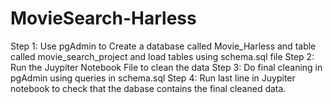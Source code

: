 # MovieSearch-Harless
Step 1:  Use pgAdmin to Create a database called Movie_Harless and table called movie_search_project and load tables using schema.sql file
Step 2: Run the Juypiter Notebook File to clean the data
Step 3: Do final cleaning in pgAdmin using queries in schema.sql
Step 4: Run last line in Juypiter notebook to check that the dabase contains the final cleaned data. 
